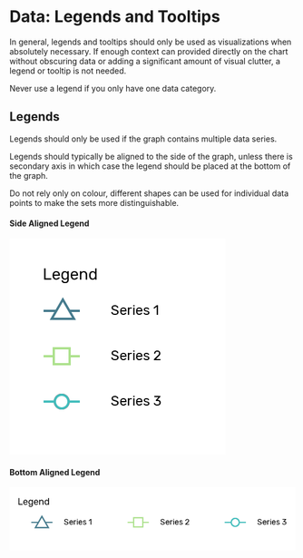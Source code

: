 # Data: Legends and Tooltips

In general, legends and tooltips should only be used as visualizations when absolutely necessary. If enough context can provided directly on the chart without obscuring data or adding a significant amount of visual clutter, a legend or tooltip is not needed.

Never use a legend if you only have one data category.

## Legends

Legends should only be used if the graph contains multiple data series. 

Legends should typically be aligned to the side of the graph, unless there is secondary axis in which case the legend should be placed at the bottom of the graph. 

Do not rely only on colour, different shapes can be used for individual data points to make the sets more distinguishable.

#### Side Aligned Legend

![](.gitbook/assets/asset-28-2x.png)

#### Bottom Aligned Legend

![](.gitbook/assets/asset-1-2x%20%282%29.png)



